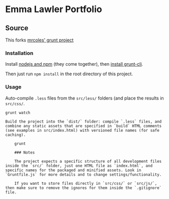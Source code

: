 # Emma Lawler Portfolio

## Source

This forks [mrcoles' grunt project](https://github.com/mrcoles/static-less-coffeescript-grunt-project)


### Installation

Install [nodejs and npm](http://nodejs.org/download/) (they come together), then [install grunt-cli](http://gruntjs.com/getting-started).

Then just run `npm install` in the root directory of this project.

### Usage

Auto-compile `.less`  files from the `src/less/`  folders (and place the results in `src/css/`.

    grunt watch

    Build the project into the `dist/` folder: compile `.less` files, and combine any static assets that are specified in `build` HTML comments (see examples in src/index.html) with versioned file names (for safe caching).

        grunt

        ### Notes

        The project expects a specific structure of all development files inside the `src/` folder, just one HTML file as `index.html`, and specific names for the packaged and minified assets. Look in `Gruntfile.js` for more details and to change settings/functionality.

        If you want to store files directly in `src/css/` or `src/js/`, then make sure to remove the ignores for them inside the `.gitignore` file.

